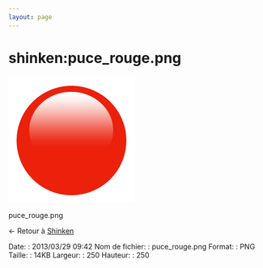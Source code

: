 ```yaml
---
layout: page
---
```


shinken:puce\_rouge.png
=======================

[![puce\_rouge.png](../../assets/media/shinken/puce_rouge.png@cache=&w=250&h=250 "puce_rouge.png")](../../assets/media/shinken/puce_rouge.png@cache= "Afficher le fichier original")

puce\_rouge.png

← Retour à [Shinken](../../shinken/start.html "shinken:start")

Date:
:   2013/03/29 09:42
Nom de fichier:
:   puce\_rouge.png
Format:
:   PNG
Taille:
:   14KB
Largeur:
:   250
Hauteur:
:   250

